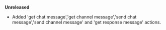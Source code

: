 **Unreleased**
* Added 'get chat message','get channel message','send chat message','send channel message' and 'get response message' actions.